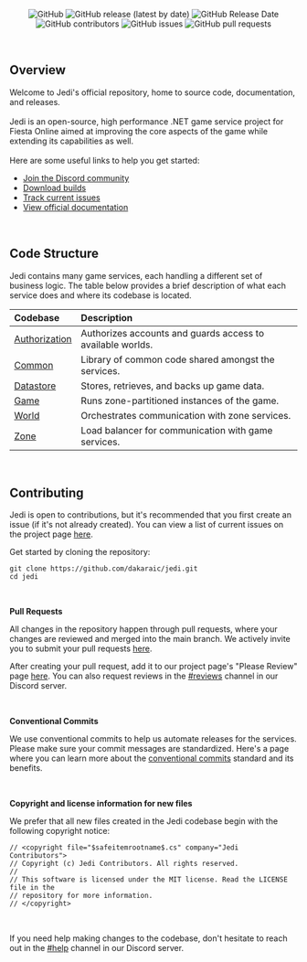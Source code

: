 <p align="center">
  <img src="https://img.shields.io/github/license/dakaraic/jedi?style=flat-square" alt="GitHub"/>
  <img src="https://img.shields.io/github/v/release/dakaraic/jedi?style=flat-square" alt="GitHub release (latest by date)"/>
  <img src="https://img.shields.io/github/release-date/dakaraic/jedi?style=flat-square" alt="GitHub Release Date"/>
  <img src="https://img.shields.io/github/contributors/dakaraic/jedi?style=flat-square" alt="GitHub contributors"/>
  <img src="https://img.shields.io/github/issues/dakaraic/jedi?style=flat-square" alt="GitHub issues"/>
  <img src="https://img.shields.io/github/issues-pr/dakaraic/jedi?style=flat-square" alt="GitHub pull requests"/>
</p>

<br/>

## Overview
Welcome to Jedi's official repository, home to source code, documentation, and releases.  
<br/>
Jedi is an open-source, high performance .NET game service project for Fiesta Online aimed at improving the core aspects of the game while extending its capabilities as well.  
<br/>
Here are some useful links to help you get started:
- [Join the Discord community](https://discord.gg/528mphj6Fd)
- [Download builds](https://github.com/dakaraic/jedi/releases)
- [Track current issues](https://github.com/users/dakaraic/projects/1/views/1)
- [View official documentation](https://github.com/dakaraic/jedi/wiki)


<br/>

## Code Structure
Jedi contains many game services, each handling a different set of business logic. The table below provides a brief description of what each service does and where its codebase is located.

| Codebase | Description |
| :--- | :--- |
| [Authorization](https://github.com/dakaraic/jedi/tree/main/src/Authorization) | Authorizes accounts and guards access to available worlds. |
| [Common](https://github.com/dakaraic/jedi/tree/main/src/Common) | Library of common code shared amongst the services. |
| [Datastore](https://github.com/dakaraic/jedi/tree/main/src/Datastore) | Stores, retrieves, and backs up game data. |
| [Game](https://github.com/dakaraic/jedi/tree/main/src/Game) | Runs zone-partitioned instances of the game. |
| [World](https://github.com/dakaraic/jedi/tree/main/src/World) | Orchestrates communication with zone services. |
| [Zone](https://github.com/dakaraic/jedi/tree/main/src/Zone) | Load balancer for communication with game services. |

<br/>

## Contributing
Jedi is open to contributions, but it's recommended that you first create an issue (if it's not already created).
You can view a list of current issues on the project page [here](https://github.com/users/dakaraic/projects/1/views/1).

Get started by cloning the repository:
```
git clone https://github.com/dakaraic/jedi.git
cd jedi
```  

<br/>

**Pull Requests**  

All changes in the repository happen through pull requests, where your changes are reviewed and merged into the main branch. We actively invite you to submit your pull requests [here](https://github.com/dakaraic/jedi/pulls).

After creating your pull request, add it to our project page's "Please Review" page [here](https://github.com/users/dakaraic/projects/1/views/3).
You can also request reviews in the [#reviews](https://discordapp.com/channels/966409323817361520/966435732380086302) channel in our Discord server.

<br/>

**Conventional Commits**  

We use conventional commits to help us automate releases for the services. Please make sure your commit messages are standardized. Here's a page where you can learn more about the [conventional commits](https://www.conventionalcommits.org/en/v1.0.0/) standard and its benefits.

<br/>

**Copyright and license information for new files**  

We prefer that all new files created in the Jedi codebase begin with the following copyright notice:
```
// <copyright file="$safeitemrootname$.cs" company="Jedi Contributors">
// Copyright (c) Jedi Contributors. All rights reserved.
//  
// This software is licensed under the MIT license. Read the LICENSE file in the 
// repository for more information.
// </copyright>
```

<br/>

If you need help making changes to the codebase, don't hesitate to reach out in the [#help](https://discord.com/channels/966409323817361520/966445867517227042) channel in our Discord server.
